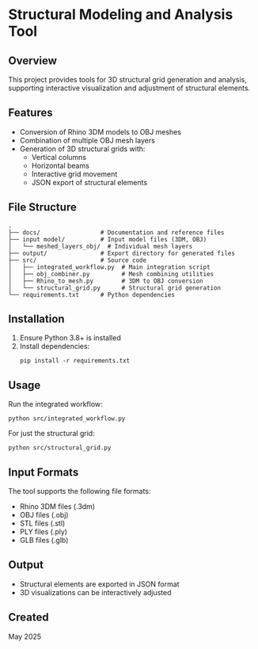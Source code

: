 # Structural Modeling and Analysis Tool

## Overview
This project provides tools for 3D structural grid generation and analysis, supporting interactive visualization and adjustment of structural elements.

## Features
- Conversion of Rhino 3DM models to OBJ meshes
- Combination of multiple OBJ mesh layers
- Generation of 3D structural grids with:
  - Vertical columns
  - Horizontal beams
  - Interactive grid movement
  - JSON export of structural elements

## File Structure
```
.
├── docs/                 # Documentation and reference files
├── input model/          # Input model files (3DM, OBJ)
│   └── meshed_layers_obj/  # Individual mesh layers
├── output/               # Export directory for generated files
├── src/                  # Source code
│   ├── integrated_workflow.py  # Main integration script
│   ├── obj_combiner.py         # Mesh combining utilities
│   ├── Rhino_to_mesh.py        # 3DM to OBJ conversion
│   └── structural_grid.py      # Structural grid generation
└── requirements.txt      # Python dependencies
```

## Installation
1. Ensure Python 3.8+ is installed
2. Install dependencies:
   ```
   pip install -r requirements.txt
   ```

## Usage
Run the integrated workflow:
```
python src/integrated_workflow.py
```

For just the structural grid:
```
python src/structural_grid.py
```

## Input Formats
The tool supports the following file formats:
- Rhino 3DM files (.3dm)
- OBJ files (.obj)
- STL files (.stl)
- PLY files (.ply)
- GLB files (.glb)

## Output
- Structural elements are exported in JSON format
- 3D visualizations can be interactively adjusted

## Created
May 2025
